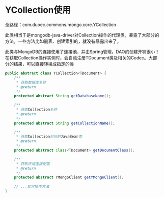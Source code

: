 # YCollection使用

全路径：com.duoec.commons.mongo.core.YCollection


此类相当于是mongodb-java-driver对Collection操作的代理类，暴露了大部分的方法，一些方法比如删表、创建索引的，就没有暴露出来了。

此类与MongoDB的连接使用了连接池，并由Spring管理，DAO的创建开销很小！在获取Collection操作实例时，会自动注册TDocument类及相关的Codec。大部分的结果，可以直接转换成指定的类



``` java
public abstract class YCollection<TDocument> {
    /**
     * 获取数据库名称
     * @return
     */
    protected abstract String getDatabaseName();

    /**
     * 获取Collection名称
     * @return
     */
    protected abstract String getCollectionName();

    /**
     * 获取Collection对应的JavaBean类
     * @return
     */
    protected abstract Class<TDocument> getDocumentClass();

    /**
     * 获取终端连接配置
     * @return
     */
    protected abstract YMongoClient getYMongoClient();
    
    // ...其它操作方法
}

```










